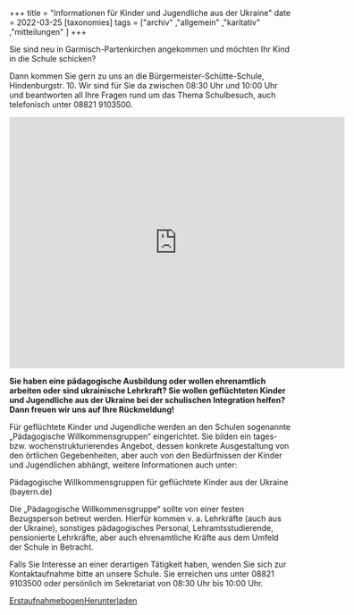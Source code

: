 +++
title = "Informationen für Kinder und Jugendliche aus der Ukraine"
date = 2022-03-25
[taxonomies]
tags = ["archiv" ,"allgemein" ,"karitativ" ,"mitteilungen" ]
+++

Sie sind neu in Garmisch-Partenkirchen angekommen und möchten Ihr Kind in die Schule schicken?

Dann kommen Sie gern zu uns an die Bürgermeister-Schütte-Schule, Hindenburgstr. 10. Wir sind für Sie da zwischen 08:30 Uhr und 10:00 Uhr und beantworten all Ihre Fragen rund um das Thema Schulbesuch, auch telefonisch unter 08821 9103500.

<iframe src="https://www.google.com/maps/embed?pb=!1m18!1m12!1m3!1d2695.66000576015!2d11.104443515554442!3d47.49653640356798!2m3!1f0!2f0!3f0!3m2!1i1024!2i768!4f13.1!3m3!1m2!1s0x479d06dddc5a9825%3A0xeb6416121cdc5749!2sB%C3%BCrgermeister-Sch%C3%BCtte-Grund-%20und%20Mittelschule%20Garmisch-Partenkirchen!5e0!3m2!1sde!2sde!4v1648201675479!5m2!1sde!2sde" width="600" height="450" style="border:0;" allowfullscreen loading="lazy" referrerpolicy="no-referrer-when-downgrade"></iframe>

**Sie haben eine pädagogische Ausbildung oder wollen ehrenamtlich arbeiten oder sind ukrainische Lehrkraft? Sie wollen geflüchteten Kinder und Jugendliche aus der Ukraine bei der schulischen Integration helfen? Dann freuen wir uns auf Ihre Rückmeldung!**

Für geflüchtete Kinder und Jugendliche werden an den Schulen sogenannte „Pädagogische Willkommensgruppen“ eingerichtet. Sie bilden ein tages- bzw. wochenstrukturierendes Angebot, dessen konkrete Ausgestaltung von den örtlichen Gegebenheiten, aber auch von den Bedürfnissen der Kinder und Jugendlichen abhängt, weitere Informationen auch unter:

Pädagogische Willkommensgruppen für geflüchtete Kinder aus der Ukraine (bayern.de)

Die „Pädagogische Willkommensgruppe“ sollte von einer festen Bezugsperson betreut werden. Hierfür kommen v. a. Lehrkräfte (auch aus der Ukraine), sonstiges pädagogisches Personal, Lehramtsstudierende, pensionierte Lehrkräfte, aber auch ehrenamtliche Kräfte aus dem Umfeld der Schule in Betracht.

Falls Sie Interesse an einer derartigen Tätigkeit haben, wenden Sie sich zur Kontaktaufnahme bitte an unsere Schule. Sie erreichen uns unter 08821 9103500 oder persönlich im Sekretariat von 08:30 Uhr bis 10:00 Uhr.

[Erstaufnahmebogen](https://volksschule-partenkirchen.de/wp-content/uploads/Erstaufnahmebogen-1.pdf)[Herunterladen](https://volksschule-partenkirchen.de/wp-content/uploads/Erstaufnahmebogen-1.pdf)
